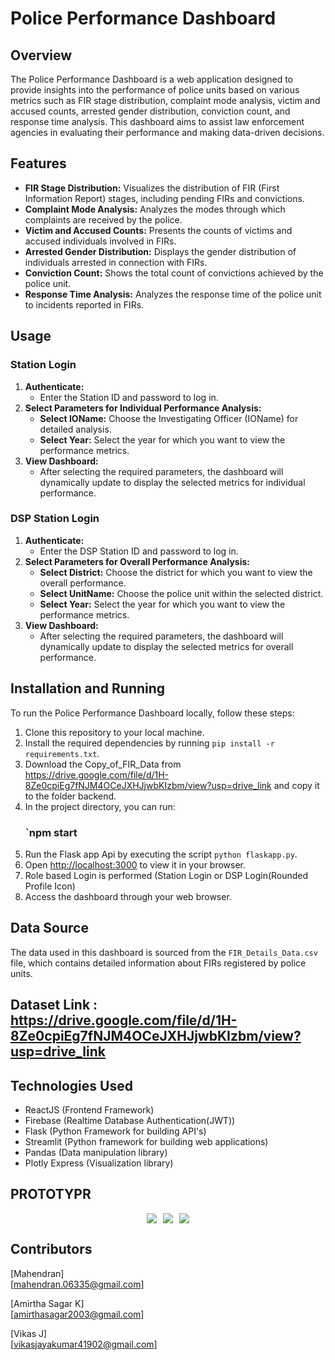 # Police Performance Dashboard

## Overview
The Police Performance Dashboard is a web application designed to provide insights into the performance of police units based on various metrics such as FIR stage distribution, complaint mode analysis, victim and accused counts, arrested gender distribution, conviction count, and response time analysis. This dashboard aims to assist law enforcement agencies in evaluating their performance and making data-driven decisions.

## Features
- **FIR Stage Distribution:** Visualizes the distribution of FIR (First Information Report) stages, including pending FIRs and convictions.
- **Complaint Mode Analysis:** Analyzes the modes through which complaints are received by the police.
- **Victim and Accused Counts:** Presents the counts of victims and accused individuals involved in FIRs.
- **Arrested Gender Distribution:** Displays the gender distribution of individuals arrested in connection with FIRs.
- **Conviction Count:** Shows the total count of convictions achieved by the police unit.
- **Response Time Analysis:** Analyzes the response time of the police unit to incidents reported in FIRs.

## Usage
### Station Login
1. **Authenticate:**
    - Enter the Station ID and password to log in.
2. **Select Parameters for Individual Performance Analysis:**
    - **Select IOName:** Choose the Investigating Officer (IOName) for detailed analysis.
    - **Select Year:** Select the year for which you want to view the performance metrics.
3. **View Dashboard:**
    - After selecting the required parameters, the dashboard will dynamically update to display the selected metrics for individual performance.

### DSP Station Login
1. **Authenticate:**
    - Enter the DSP Station ID and password to log in.
2. **Select Parameters for Overall Performance Analysis:**
    - **Select District:** Choose the district for which you want to view the overall performance.
    - **Select UnitName:** Choose the police unit within the selected district.
    - **Select Year:** Select the year for which you want to view the performance metrics.
3. **View Dashboard:**
    - After selecting the required parameters, the dashboard will dynamically update to display the selected metrics for overall performance.

## Installation and Running
To run the Police Performance Dashboard locally, follow these steps:

1. Clone this repository to your local machine.
2. Install the required dependencies by running `pip install -r requirements.txt`.
3. Download the Copy_of_FIR_Data from https://drive.google.com/file/d/1H-8Ze0cpiEg7fNJM4OCeJXHJjwbKIzbm/view?usp=drive_link  and copy it to the folder backend.
4. In the project directory, you can run:
     ### `npm start
5. Run the Flask app Api  by executing the script `python flaskapp.py`.
6. Open [http://localhost:3000](http://localhost:3000) to view it in your browser.
7. Role based Login is performed (Station Login or DSP Login(Rounded Profile Icon)
8. Access the dashboard through your web browser.


## Data Source
The data used in this dashboard is sourced from the `FIR_Details_Data.csv` file, which contains detailed information about FIRs registered by police units.
## Dataset Link : https://drive.google.com/file/d/1H-8Ze0cpiEg7fNJM4OCeJXHJjwbKIzbm/view?usp=drive_link

## Technologies Used
- ReactJS (Frontend Framework)
- Firebase (Realtime Database Authentication(JWT))
- Flask (Python Framework for building API's)
- Streamlit (Python framework for building web applications)
- Pandas (Data manipulation library)
- Plotly Express (Visualization library)

## PROTOTYPR
<div style="display: flex; justify-content: center;">
    <img src="[https://drive.google.com/uc?export=view&id=YourFileID1](https://drive.google.com/file/d/1ogdK7t5by-IK1LlFYytMEuJYYzrDr3jW/view?usp=sharing](https://drive.google.com/file/d/1ogdK7t5by-IK1LlFYytMEuJYYzrDr3jW/view)" style="margin-right: 10px;">
    <img src="https://drive.google.com/uc?export=view&id=YourFileID2" style="margin-right: 10px;">
    <img src="https://drive.google.com/uc?export=view&id=YourFileID3">
</div>

## Contributors
[Mahendran]  
[mahendran.06335@gmail.com]

[Amirtha Sagar K]  
[amirthasagar2003@gmail.com]

[Vikas J]  
[vikasjayakumar41902@gmail.com]


